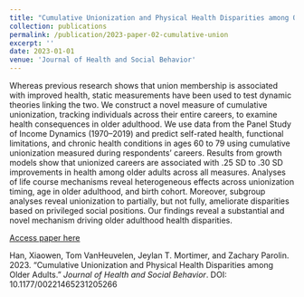 ```yaml
---
title: "Cumulative Unionization and Physical Health Disparities among Older Adults"
collection: publications
permalink: /publication/2023-paper-02-cumulative-union
excerpt: ''
date: 2023-01-01
venue: 'Journal of Health and Social Behavior'
---
```

Whereas previous research shows that union membership is associated with improved health, static measurements have been used to test dynamic theories linking the two. We construct a novel measure of cumulative unionization, tracking individuals across their entire careers, to examine health consequences in older adulthood. We use data from the Panel Study of Income Dynamics (1970–2019) and predict self-rated health, functional limitations, and chronic health conditions in ages 60 to 79 using cumulative unionization measured during respondents’ careers. Results from growth models show that unionized careers are associated with .25 SD to .30 SD improvements in health among older adults across all measures. Analyses of life course mechanisms reveal heterogeneous effects across unionization timing, age in older adulthood, and birth cohort. Moreover, subgroup analyses reveal unionization to partially, but not fully, ameliorate disparities based on privileged social positions. Our findings reveal a substantial and novel mechanism driving older adulthood health disparities.

[Access paper here](10.1177/00221465231205266)


Han, Xiaowen, Tom VanHeuvelen, Jeylan T. Mortimer, and Zachary Parolin. 2023. “Cumulative Unionization and Physical Health Disparities among Older Adults.” *Journal of Health and Social Behavior*. DOI: 10.1177/00221465231205266
